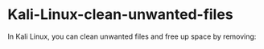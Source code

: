 # Kali-Linux-clean-unwanted-files
In Kali Linux, you can clean unwanted files and free up space by removing:
